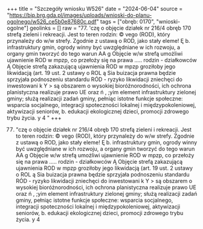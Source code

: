 +++
title = "Szczegóły wniosku W526"
date = "2024-06-04"
source = "https://bip.brg.gda.pl/images/uploads/wnioski-do-planu-ogolnego/w526_ce5b0e87680c.pdf"
tags = ["obręb: 0170", "wnioski-ogolne"]
geolinks = []
raw = "77. 'czę o objęcie działek nr 216/4 obręb 170 strefą zieleni i rekreacji. Jest to teren rodzin:   © vego (ROD), który przynależy do w/w strefy. Zgodnie z ustawą o ROD, jako stały eleme! Ę b. infrastruktury gmin, ogrody winny być uwzględniane w ich rozwoju, a organy gmin tworzyć do tego warun AA g Objęcie w/w strefą umożliwi ujawnienie ROD w mpzp, co przełoży się na prawa ..... rodzin - działkowców  Ą Objęcie strefą zakazującą ujawnienia ROD w mpzp groziłoby jego likwidacją (art. 19 ust. 2 ustawy o ROL  ą Sia buizacja prawna będzie sprzyjała podnoszeniu standardu RÓD - ryzyko likwidacji zniechęci do inwestowani  k Y > są obszarem o wysokiej bioróżnorodności, ich ochrona planistyczna realizuje prawo UE oraz  ń , ;yim element infrastruktury zielonej gminy; służą realizacji zadań gminy, pełniąc istotne funkcje społeczne: wsparcia socjalnego, integracji spoteczności lokalnej i międzypokoleniowej, aktywizacji seniorów, b. edukacji ekologicznej dzieci, promocji zdrowego trybu życia. y 4 "
+++

77. "czę o objęcie działek nr 216/4 obręb 170 strefą zieleni i rekreacji. Jest to teren rodzin: 
 © vego (ROD), który przynależy do w/w strefy. Zgodnie z ustawą o ROD, jako stały eleme! Ę
b. infrastruktury gmin, ogrody winny być uwzględniane w ich rozwoju, a organy gmin tworzyć do tego warun AA
g Objęcie w/w strefą umożliwi ujawnienie ROD w mpzp, co przełoży się na prawa ..... rodzin - działkowców 
Ą Objęcie strefą zakazującą ujawnienia ROD w mpzp groziłoby jego likwidacją (art. 19 ust. 2 ustawy o ROL 
ą Sia buizacja prawna będzie sprzyjała podnoszeniu standardu RÓD - ryzyko likwidacji zniechęci do inwestowani 
k Y > są obszarem o wysokiej bioróżnorodności, ich ochrona planistyczna realizuje prawo UE oraz 
ń , ;yim element infrastruktury zielonej gminy; służą realizacji zadań gminy, pełniąc istotne funkcje
społeczne: wsparcia socjalnego, integracji spoteczności lokalnej i międzypokoleniowej, aktywizacji seniorów,
b. edukacji ekologicznej dzieci, promocji zdrowego trybu życia. y
4 


